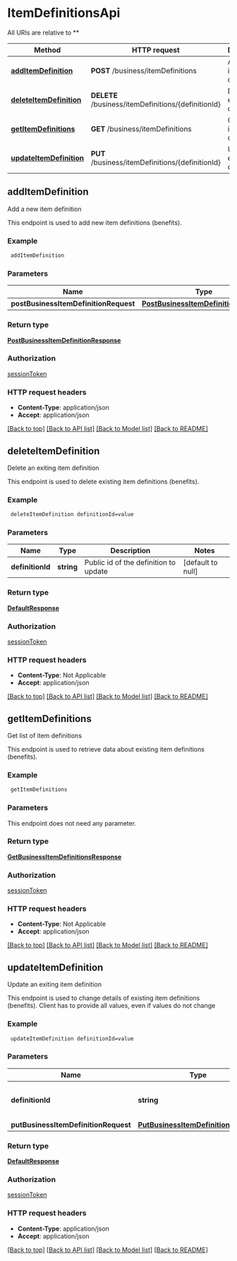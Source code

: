 # ItemDefinitionsApi

All URIs are relative to **

Method | HTTP request | Description
------------- | ------------- | -------------
[**addItemDefinition**](ItemDefinitionsApi.md#addItemDefinition) | **POST** /business/itemDefinitions | Add a new item definition
[**deleteItemDefinition**](ItemDefinitionsApi.md#deleteItemDefinition) | **DELETE** /business/itemDefinitions/{definitionId} | Delete an exiting item definition
[**getItemDefinitions**](ItemDefinitionsApi.md#getItemDefinitions) | **GET** /business/itemDefinitions | Get list of item definitions
[**updateItemDefinition**](ItemDefinitionsApi.md#updateItemDefinition) | **PUT** /business/itemDefinitions/{definitionId} | Update an exiting item definition



## addItemDefinition

Add a new item definition

This endpoint is used to add new item definitions (benefits).

### Example

```bash
 addItemDefinition
```

### Parameters


Name | Type | Description  | Notes
------------- | ------------- | ------------- | -------------
 **postBusinessItemDefinitionRequest** | [**PostBusinessItemDefinitionRequest**](PostBusinessItemDefinitionRequest.md) |  |

### Return type

[**PostBusinessItemDefinitionResponse**](PostBusinessItemDefinitionResponse.md)

### Authorization

[sessionToken](../README.md#sessionToken)

### HTTP request headers

- **Content-Type**: application/json
- **Accept**: application/json

[[Back to top]](#) [[Back to API list]](../README.md#documentation-for-api-endpoints) [[Back to Model list]](../README.md#documentation-for-models) [[Back to README]](../README.md)


## deleteItemDefinition

Delete an exiting item definition

This endpoint is used to delete existing item definitions (benefits).

### Example

```bash
 deleteItemDefinition definitionId=value
```

### Parameters


Name | Type | Description  | Notes
------------- | ------------- | ------------- | -------------
 **definitionId** | **string** | Public id of the definition to update | [default to null]

### Return type

[**DefaultResponse**](DefaultResponse.md)

### Authorization

[sessionToken](../README.md#sessionToken)

### HTTP request headers

- **Content-Type**: Not Applicable
- **Accept**: application/json

[[Back to top]](#) [[Back to API list]](../README.md#documentation-for-api-endpoints) [[Back to Model list]](../README.md#documentation-for-models) [[Back to README]](../README.md)


## getItemDefinitions

Get list of item definitions

This endpoint is used to retrieve data about existing item definitions (benefits).

### Example

```bash
 getItemDefinitions
```

### Parameters

This endpoint does not need any parameter.

### Return type

[**GetBusinessItemDefinitionsResponse**](GetBusinessItemDefinitionsResponse.md)

### Authorization

[sessionToken](../README.md#sessionToken)

### HTTP request headers

- **Content-Type**: Not Applicable
- **Accept**: application/json

[[Back to top]](#) [[Back to API list]](../README.md#documentation-for-api-endpoints) [[Back to Model list]](../README.md#documentation-for-models) [[Back to README]](../README.md)


## updateItemDefinition

Update an exiting item definition

This endpoint is used to change details of existing item definitions (benefits). Client has to provide all values, even if values do not change

### Example

```bash
 updateItemDefinition definitionId=value
```

### Parameters


Name | Type | Description  | Notes
------------- | ------------- | ------------- | -------------
 **definitionId** | **string** | Public id of the definition to update | [default to null]
 **putBusinessItemDefinitionRequest** | [**PutBusinessItemDefinitionRequest**](PutBusinessItemDefinitionRequest.md) |  |

### Return type

[**DefaultResponse**](DefaultResponse.md)

### Authorization

[sessionToken](../README.md#sessionToken)

### HTTP request headers

- **Content-Type**: application/json
- **Accept**: application/json

[[Back to top]](#) [[Back to API list]](../README.md#documentation-for-api-endpoints) [[Back to Model list]](../README.md#documentation-for-models) [[Back to README]](../README.md)

